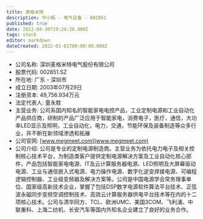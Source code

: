 ```yaml
---
title: 麦格米特
description: 中小板 - 电气设备 - 002851
published: true
date: 2022-04-30T19:24:26.000Z
tags: stock
editor: markdown
dateCreated: 2022-01-01T00:00:00.000Z
---
```


- 公司名称: 深圳麦格米特电气股份有限公司
- 股票代码: 002851.SZ
- 所在地: 广东 - 深圳市
- 成立日期: 2003年07月29日
- 注册资本: 49,756.934万元
- 法定代表人: 童永胜
- 主营业务: 公司系国内知名的智能家电电控产品，工业定制电源和工业自动化产品供应商，研制的产品广泛应用于智能家电，消费电子，医疗，通信，大功率LED显示及照明，工业自动化，电力，交通，节能环保及装备制造等众多行业，并不断在新领域渗透和拓展
- 公司官网: [www.megmeet.com](www.megmeet.com)
- 公司介绍: 公司是专业的定制电源制造商。主营业务为依托电力电子及相关控制核心技术平台，为制造类客户提供定制电源解决方案及工业自动化核心部件，产品包括智能家电电源、IT及云计算服务器电源、LED照明及大屏幕驱动电源、工业与通信嵌入式电源、电力操作电源、数字化逆变焊接电源、可编程逻辑控制器、工业级变频器及解决方案等。公司是中国电源学会常务理事单位、国家级高新技术企业，掌握了包括DSP数字电源软件算法平台技术、正弦波永磁同步变频空调控制技术、高效云计算服务器供电平台技术等在内的十二项核心技术。公司与清华同方、TCL、欧洲UMC、美国3COM、飞利浦、中联重科、上海二纺机、长安汽车等国内外知名企业建立了良好的业务合作。


